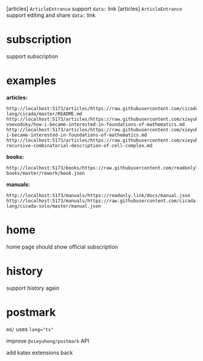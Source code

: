 [articles] `ArticleEntrance` support `data:` link
[articles] `ArticleEntrance` support editing and share `data:` link

# subscription

support subscription

# examples

**articles:**

```
http://localhost:5173/articles/https://raw.githubusercontent.com/cicada-lang/cicada/master/README.md
http://localhost:5173/articles/https://raw.githubusercontent.com/xieyuheng/inner/master/persons/vladimir-voevodsky/how-i-became-interested-in-foundations-of-mathematics.md
http://localhost:5173/articles/https://raw.githubusercontent.com/xieyuheng/inner/master/translations/zh/how-i-became-interested-in-foundations-of-mathematics.md
http://localhost:5173/articles/https://raw.githubusercontent.com/xieyuheng/inner/master/papers/publish/a-recursive-combinatorial-description-of-cell-complex.md
```

**books:**

```
http://localhost:5173/books/https://raw.githubusercontent.com/readonlylink/readonlylink-books/master/rework/book.json
```

**manuals:**

```
http://localhost:5173/manuals/https://readonly.link/docs/manual.json
http://localhost:5173/manuals/https://raw.githubusercontent.com/cicada-lang/cicada-solo/master/manual.json
```

# home

home page should show official subscription

# history

support history again

# postmark

`md/` uses `lang="ts"`

improve `@xieyuheng/postmark` API

add katex extensions back
